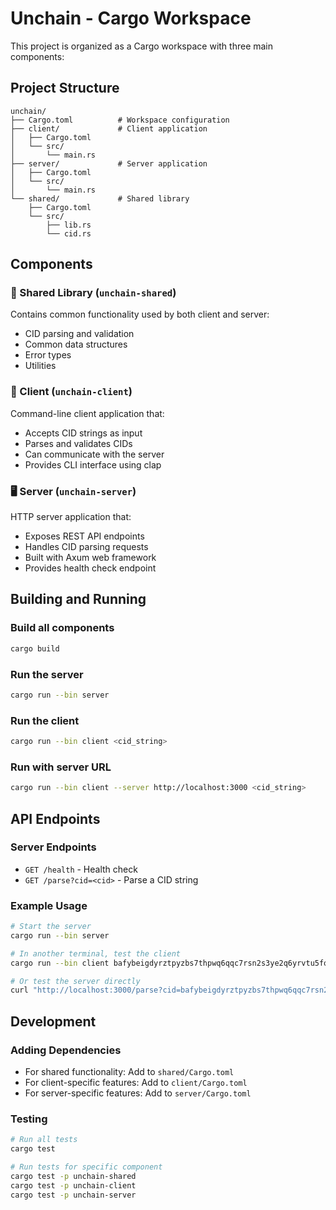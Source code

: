 # Unchain - Cargo Workspace

This project is organized as a Cargo workspace with three main components:

## Project Structure

```
unchain/
├── Cargo.toml          # Workspace configuration
├── client/             # Client application
│   ├── Cargo.toml
│   └── src/
│       └── main.rs
├── server/             # Server application
│   ├── Cargo.toml
│   └── src/
│       └── main.rs
└── shared/             # Shared library
    ├── Cargo.toml
    └── src/
        ├── lib.rs
        └── cid.rs
```

## Components

### 🔧 Shared Library (`unchain-shared`)
Contains common functionality used by both client and server:
- CID parsing and validation
- Common data structures
- Error types
- Utilities

### 📱 Client (`unchain-client`)
Command-line client application that:
- Accepts CID strings as input
- Parses and validates CIDs
- Can communicate with the server
- Provides CLI interface using clap

### 🖥️ Server (`unchain-server`)
HTTP server application that:
- Exposes REST API endpoints
- Handles CID parsing requests
- Built with Axum web framework
- Provides health check endpoint

## Building and Running

### Build all components
```bash
cargo build
```

### Run the server
```bash
cargo run --bin server
```

### Run the client
```bash
cargo run --bin client <cid_string>
```

### Run with server URL
```bash
cargo run --bin client --server http://localhost:3000 <cid_string>
```

## API Endpoints

### Server Endpoints
- `GET /health` - Health check
- `GET /parse?cid=<cid>` - Parse a CID string

### Example Usage
```bash
# Start the server
cargo run --bin server

# In another terminal, test the client
cargo run --bin client bafybeigdyrztpyzbs7thpwq6qqc7rsn2s3ye2q6yrvtu5foaunvjo4brga

# Or test the server directly
curl "http://localhost:3000/parse?cid=bafybeigdyrztpyzbs7thpwq6qqc7rsn2s3ye2q6yrvtu5foaunvjo4brga"
```

## Development

### Adding Dependencies
- For shared functionality: Add to `shared/Cargo.toml`
- For client-specific features: Add to `client/Cargo.toml`
- For server-specific features: Add to `server/Cargo.toml`

### Testing
```bash
# Run all tests
cargo test

# Run tests for specific component
cargo test -p unchain-shared
cargo test -p unchain-client
cargo test -p unchain-server
```
